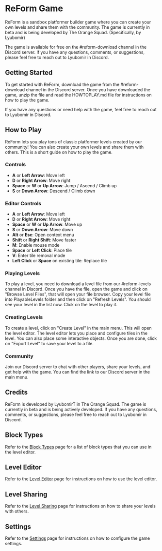 # ReForm Game

ReForm is a sandbox platformer builder game where you can create your own levels and share them with the community. The game is currently in beta and is being developed by The Orange Squad. (Specifically, by Lyubomir)

The game is available for free on the #reform-download channel in the Discord server. If you have any questions, comments, or suggestions, please feel free to reach out to Lyubomir in Discord.

<!--
# The Orange Squad ReForm

## How to Play

ReForm lets you play tons of classic platformer levels created by our community! You can also create your own levels and share them with others. This is a short guide on how to play the game.

### Controls

- **A** or **Left Arrow**: Move left
- **D** or **Right Arrow**: Move right
- **Space** or **W** or **Up Arrow**: Jump / Ascend / Climb up
- **S** or **Down Arrow**: Descend / Climb down

### Editor Controls

- **A** or **Left Arrow**: Move left
- **D** or **Right Arrow**: Move right
- **Space** or **W** or **Up Arrow**: Move up
- **S** or **Down Arrow**: Move down
- **Alt** or **Esc**: Open context menu
- **Shift** or **Right Shift**: Move faster
- **M**: Enable mouse mode
- **Space** or **Left Click**: Place tile
- **V**: Enter tile removal mode
- **Left Click** or **Space** on existing tile: Replace tile

### Playing Levels

1. **Main Menu**: When you start the game, you will see the main menu. Here you can choose to play levels or create your own levels.
2. **There are no levels**: The game ships with no levels, you can download level files from our forum (soon enough we'll create a level installer app) in Discord, currently in the beta category.
3. **How to play a level**: To play a level, you need to download a level file from our forum. Once you have the file, open the game and click on "Browse Level Files", that will open your file browser. Copy your level file into PlayableLevels folder and then click on "Refresh Levels". You should see your level in the list now. Click on the level to play it.

### Creating Levels

1. **Main Menu**: When you start the game, you will see the main menu. Here you can choose to play levels or create your own levels.
2. **Create a level**: To create a level, click on "Create Level". This will open the level editor.
3. **Level Editor**: The level editor lets you place and configure tiles in the level. You can also place some interactive objects. Once you are done, click on "Export Level" to save your level to a file.
4. **Testing your level**: You can test your level by copying your level file from CreatedLevels folder to PlayableLevels folder and then clicking on "Refresh Levels". You should see your level in the list now. Click on the level to play it.
5. **Sharing your level**: You can share your level file with others. They can play your level by copying the file to PlayableLevels folder and then clicking on "Refresh Levels".

### Community

Join our Discord server to chat with other players, share your levels, and get help with the game. You can find the link to our Discord server in the main menu.
 -->

## Getting Started

To get started with ReForm, download the game from the #reform-download channel in the Discord server. Once you have downloaded the game, unzip the file and read the HOWTOPLAY.md file for instructions on how to play the game.

If you have any questions or need help with the game, feel free to reach out to Lyubomir in Discord.

## How to Play

ReForm lets you play tons of classic platformer levels created by our community! You can also create your own levels and share them with others. This is a short guide on how to play the game.

### Controls

- **A** or **Left Arrow**: Move left
- **D** or **Right Arrow**: Move right
- **Space** or **W** or **Up Arrow**: Jump / Ascend / Climb up
- **S** or **Down Arrow**: Descend / Climb down

### Editor Controls

- **A** or **Left Arrow**: Move left
- **D** or **Right Arrow**: Move right
- **Space** or **W** or **Up Arrow**: Move up
- **S** or **Down Arrow**: Move down
- **Alt** or **Esc**: Open context menu
- **Shift** or **Right Shift**: Move faster
- **M**: Enable mouse mode
- **Space** or **Left Click**: Place tile
- **V**: Enter tile removal mode
- **Left Click** or **Space** on existing tile: Replace tile


### Playing Levels

To play a level, you need to download a level file from our #reform-levels channel in Discord. Once you have the file, open the game and click on "Browse Level Files", that will open your file browser. Copy your level file into PlayableLevels folder and then click on "Refresh Levels". You should see your level in the list now. Click on the level to play it.

### Creating Levels

To create a level, click on "Create Level" in the main menu. This will open the level editor. The level editor lets you place and configure tiles in the level. You can also place some interactive objects. Once you are done, click on "Export Level" to save your level to a file.

### Community

Join our Discord server to chat with other players, share your levels, and get help with the game. You can find the link to our Discord server in the main menu.

## Credits

ReForm is developed by LyubomirT in The Orange Squad. The game is currently in beta and is being actively developed. If you have any questions, comments, or suggestions, please feel free to reach out to Lyubomir in Discord.

## Block Types

Refer to the [Block Types](block-types.md) page for a list of block types that you can use in the level editor.

## Level Editor

Refer to the [Level Editor](level-editor.md) page for instructions on how to use the level editor.

## Level Sharing

Refer to the [Level Sharing](level-sharing.md) page for instructions on how to share your levels with others.

## Settings

Refer to the [Settings](settings.md) page for instructions on how to configure the game settings.